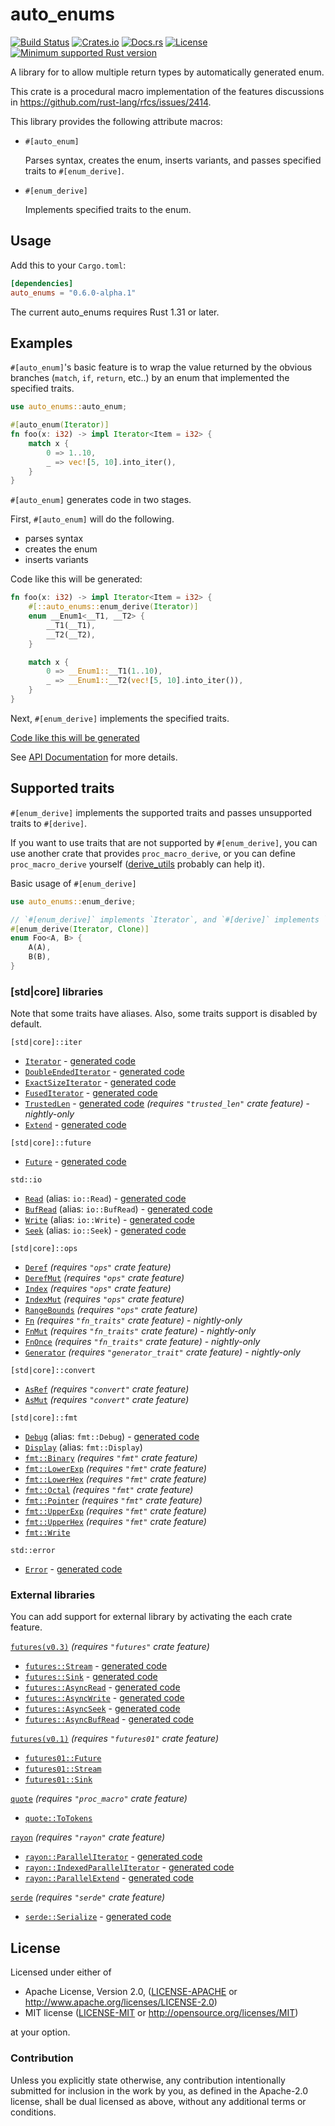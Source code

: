 # auto_enums

[![Build Status][azure-badge]][azure-url]
[![Crates.io][crates-version-badge]][crates-url]
[![Docs.rs][docs-badge]][docs-url]
[![License][crates-license-badge]][crates-url]
[![Minimum supported Rust version][rustc-badge]][rustc-url]

[azure-badge]: https://dev.azure.com/taiki-e/taiki-e/_apis/build/status/taiki-e.auto_enums?branchName=master
[azure-url]: https://dev.azure.com/taiki-e/taiki-e/_build/latest?definitionId=3&branchName=master
[crates-version-badge]: https://img.shields.io/crates/v/auto_enums.svg
[crates-license-badge]: https://img.shields.io/crates/l/auto_enums.svg
[crates-badge]: https://img.shields.io/crates/v/auto_enums.svg
[crates-url]: https://crates.io/crates/auto_enums/
[docs-badge]: https://docs.rs/auto_enums/badge.svg
[docs-url]: https://docs.rs/auto_enums/
[rustc-badge]: https://img.shields.io/badge/rustc-1.31+-lightgray.svg
[rustc-url]: https://blog.rust-lang.org/2018/12/06/Rust-1.31-and-rust-2018.html

A library for to allow multiple return types by automatically generated enum.

This crate is a procedural macro implementation of the features discussions in <https://github.com/rust-lang/rfcs/issues/2414>.

This library provides the following attribute macros:

* `#[auto_enum]`

  Parses syntax, creates the enum, inserts variants, and passes specified traits to `#[enum_derive]`.

* `#[enum_derive]`

  Implements specified traits to the enum.

## Usage

Add this to your `Cargo.toml`:

```toml
[dependencies]
auto_enums = "0.6.0-alpha.1"
```

The current auto_enums requires Rust 1.31 or later.

## Examples

`#[auto_enum]`'s basic feature is to wrap the value returned by the obvious branches (`match`, `if`, `return`, etc..) by an enum that implemented the specified traits.

```rust
use auto_enums::auto_enum;

#[auto_enum(Iterator)]
fn foo(x: i32) -> impl Iterator<Item = i32> {
    match x {
        0 => 1..10,
        _ => vec![5, 10].into_iter(),
    }
}
```

`#[auto_enum]` generates code in two stages.

First, `#[auto_enum]` will do the following.

* parses syntax
* creates the enum
* inserts variants

Code like this will be generated:

```rust
fn foo(x: i32) -> impl Iterator<Item = i32> {
    #[::auto_enums::enum_derive(Iterator)]
    enum __Enum1<__T1, __T2> {
        __T1(__T1),
        __T2(__T2),
    }

    match x {
        0 => __Enum1::__T1(1..10),
        _ => __Enum1::__T2(vec![5, 10].into_iter()),
    }
}
```

Next, `#[enum_derive]` implements the specified traits.

[Code like this will be generated](docs/example-1.md)

See [API Documentation](https://docs.rs/auto_enums/) for more details.

## Supported traits

`#[enum_derive]` implements the supported traits and passes unsupported traits to `#[derive]`.

If you want to use traits that are not supported by `#[enum_derive]`, you can use another crate that provides `proc_macro_derive`, or you can define `proc_macro_derive` yourself ([derive_utils] probably can help it).

Basic usage of `#[enum_derive]`

```rust
use auto_enums::enum_derive;

// `#[enum_derive]` implements `Iterator`, and `#[derive]` implements `Clone`.
#[enum_derive(Iterator, Clone)]
enum Foo<A, B> {
    A(A),
    B(B),
}
```

[derive_utils]: https://github.com/taiki-e/derive_utils

### [std|core] libraries

Note that some traits have aliases.
Also, some traits support is disabled by default.

`[std|core]::iter`

* [`Iterator`](https://doc.rust-lang.org/std/iter/trait.Iterator.html) - [generated code](docs/supported_traits/std/iter/Iterator.md)
* [`DoubleEndedIterator`](https://doc.rust-lang.org/std/iter/trait.DoubleEndedIterator.html) - [generated code](docs/supported_traits/std/iter/DoubleEndedIterator.md)
* [`ExactSizeIterator`](https://doc.rust-lang.org/std/iter/trait.ExactSizeIterator.html) - [generated code](docs/supported_traits/std/iter/ExactSizeIterator.md)
* [`FusedIterator`](https://doc.rust-lang.org/std/iter/trait.FusedIterator.html) - [generated code](docs/supported_traits/std/iter/FusedIterator.md)
* [`TrustedLen`](https://doc.rust-lang.org/std/iter/trait.TrustedLen.html) - [generated code](docs/supported_traits/std/iter/TrustedLen.md) *(requires `"trusted_len"` crate feature)* - *nightly-only*
* [`Extend`](https://doc.rust-lang.org/std/iter/trait.Extend.html) - [generated code](docs/supported_traits/std/iter/Extend.md)

`[std|core]::future`

* [`Future`](https://doc.rust-lang.org/nightly/std/future/trait.Future.html) - [generated code](docs/supported_traits/std/Future.md)

`std::io`

* [`Read`](https://doc.rust-lang.org/std/io/trait.Read.html) (alias: `io::Read`) - [generated code](docs/supported_traits/std/io/Read.md)
* [`BufRead`](https://doc.rust-lang.org/std/io/trait.BufRead.html) (alias: `io::BufRead`) - [generated code](docs/supported_traits/std/io/BufRead.md)
* [`Write`](https://doc.rust-lang.org/std/io/trait.Write.html) (alias: `io::Write`) - [generated code](docs/supported_traits/std/io/Write.md)
* [`Seek`](https://doc.rust-lang.org/std/io/trait.Seek.html) (alias: `io::Seek`) - [generated code](docs/supported_traits/std/io/Seek.md)

`[std|core]::ops`

* [`Deref`](https://doc.rust-lang.org/std/ops/trait.Deref.html) *(requires `"ops"` crate feature)*
* [`DerefMut`](https://doc.rust-lang.org/std/ops/trait.DerefMut.html) *(requires `"ops"` crate feature)*
* [`Index`](https://doc.rust-lang.org/std/ops/trait.Index.html) *(requires `"ops"` crate feature)*
* [`IndexMut`](https://doc.rust-lang.org/std/ops/trait.IndexMut.html) *(requires `"ops"` crate feature)*
* [`RangeBounds`](https://doc.rust-lang.org/std/ops/trait.RangeBounds.html) *(requires `"ops"` crate feature)*
* [`Fn`](https://doc.rust-lang.org/std/ops/trait.Fn.html) *(requires `"fn_traits"` crate feature)* - *nightly-only*
* [`FnMut`](https://doc.rust-lang.org/std/ops/trait.FnMut.html) *(requires `"fn_traits"` crate feature)* - *nightly-only*
* [`FnOnce`](https://doc.rust-lang.org/std/ops/trait.FnOnce.html) *(requires `"fn_traits"` crate feature)* - *nightly-only*
* [`Generator`](https://doc.rust-lang.org/nightly/std/ops/trait.Generator.html) *(requires `"generator_trait"` crate feature)* - *nightly-only*

`[std|core]::convert`

* [`AsRef`](https://doc.rust-lang.org/std/convert/trait.AsRef.html) *(requires `"convert"` crate feature)*
* [`AsMut`](https://doc.rust-lang.org/std/convert/trait.AsMut.html) *(requires `"convert"` crate feature)*

`[std|core]::fmt`

* [`Debug`](https://doc.rust-lang.org/std/fmt/trait.Debug.html) (alias: `fmt::Debug`) - [generated code](docs/supported_traits/std/Debug.md)
* [`Display`](https://doc.rust-lang.org/std/fmt/trait.Display.html) (alias: `fmt::Display`)
* [`fmt::Binary`](https://doc.rust-lang.org/std/fmt/trait.Binary.html) *(requires `"fmt"` crate feature)*
* [`fmt::LowerExp`](https://doc.rust-lang.org/std/fmt/trait.LowerExp.html) *(requires `"fmt"` crate feature)*
* [`fmt::LowerHex`](https://doc.rust-lang.org/std/fmt/trait.LowerHex.html) *(requires `"fmt"` crate feature)*
* [`fmt::Octal`](https://doc.rust-lang.org/std/fmt/trait.Octal.html) *(requires `"fmt"` crate feature)*
* [`fmt::Pointer`](https://doc.rust-lang.org/std/fmt/trait.Pointer.html) *(requires `"fmt"` crate feature)*
* [`fmt::UpperExp`](https://doc.rust-lang.org/std/fmt/trait.UpperExp.html) *(requires `"fmt"` crate feature)*
* [`fmt::UpperHex`](https://doc.rust-lang.org/std/fmt/trait.UpperHex.html) *(requires `"fmt"` crate feature)*
* [`fmt::Write`](https://doc.rust-lang.org/std/fmt/trait.Write.html)

`std::error`

* [`Error`](https://doc.rust-lang.org/std/error/trait.Error.html) - [generated code](docs/supported_traits/std/Error.md)

### External libraries

You can add support for external library by activating the each crate feature.

[`futures(v0.3)`](https://github.com/rust-lang-nursery/futures-rs) *(requires `"futures"` crate feature)*

* [`futures::Stream`](https://rust-lang-nursery.github.io/futures-api-docs/0.3.0-alpha.18/futures/stream/trait.Stream.html) - [generated code](docs/supported_traits/external/futures/Stream.md)
* [`futures::Sink`](https://rust-lang-nursery.github.io/futures-api-docs/0.3.0-alpha.18/futures/sink/trait.Sink.html) - [generated code](docs/supported_traits/external/futures/Sink.md)
* [`futures::AsyncRead`](https://rust-lang-nursery.github.io/futures-api-docs/0.3.0-alpha.18/futures/io/trait.AsyncRead.html) - [generated code](docs/supported_traits/external/futures/AsyncRead.md)
* [`futures::AsyncWrite`](https://rust-lang-nursery.github.io/futures-api-docs/0.3.0-alpha.18/futures/io/trait.AsyncWrite.html) - [generated code](docs/supported_traits/external/futures/AsyncWrite.md)
* [`futures::AsyncSeek`](https://rust-lang-nursery.github.io/futures-api-docs/0.3.0-alpha.18/futures/io/trait.AsyncSeek.html) - [generated code](docs/supported_traits/external/futures/AsyncSeek.md)
* [`futures::AsyncBufRead`](https://rust-lang-nursery.github.io/futures-api-docs/0.3.0-alpha.18/futures/io/trait.AsyncBufRead.html) - [generated code](docs/supported_traits/external/futures/AsyncBufRead.md)

[`futures(v0.1)`](https://github.com/rust-lang-nursery/futures-rs) *(requires `"futures01"` crate feature)*

* [`futures01::Future`](https://docs.rs/futures/0.1/futures/future/trait.Future.html)
* [`futures01::Stream`](https://docs.rs/futures/0.1/futures/stream/trait.Stream.html)
* [`futures01::Sink`](https://docs.rs/futures/0.1/futures/sink/trait.Sink.html)

[`quote`](https://github.com/dtolnay/quote) *(requires `"proc_macro"` crate feature)*

* [`quote::ToTokens`](https://docs.rs/quote/1.0/quote/trait.ToTokens.html)

[`rayon`](https://github.com/rayon-rs/rayon) *(requires `"rayon"` crate feature)*

* [`rayon::ParallelIterator`](https://docs.rs/rayon/1.0/rayon/iter/trait.ParallelIterator.html) - [generated code](docs/supported_traits/external/rayon/ParallelIterator.md)
* [`rayon::IndexedParallelIterator`](https://docs.rs/rayon/1.0/rayon/iter/trait.IndexedParallelIterator.html) - [generated code](docs/supported_traits/external/rayon/IndexedParallelIterator.md)
* [`rayon::ParallelExtend`](https://docs.rs/rayon/1.0/rayon/iter/trait.ParallelExtend.html) - [generated code](docs/supported_traits/external/rayon/ParallelExtend.md)

[`serde`](https://github.com/serde-rs/serde) *(requires `"serde"` crate feature)*

* [`serde::Serialize`](https://docs.serde.rs/serde/trait.Serialize.html) - [generated code](docs/supported_traits/external/serde/Serialize.md)

## License

Licensed under either of

* Apache License, Version 2.0, ([LICENSE-APACHE](LICENSE-APACHE) or <http://www.apache.org/licenses/LICENSE-2.0>)
* MIT license ([LICENSE-MIT](LICENSE-MIT) or <http://opensource.org/licenses/MIT>)

at your option.

### Contribution

Unless you explicitly state otherwise, any contribution intentionally submitted for inclusion in the work by you, as defined in the Apache-2.0 license, shall be dual licensed as above, without any additional terms or conditions.
